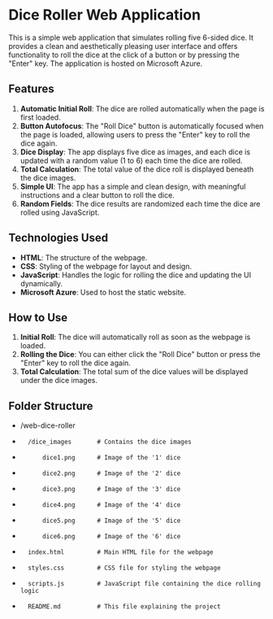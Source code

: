 # Dice Roller Web Application

This is a simple web application that simulates rolling five 6-sided dice. It provides a clean and aesthetically pleasing user interface and offers functionality to roll the dice at the click of a button or by pressing the "Enter" key. The application is hosted on Microsoft Azure.

## Features

1. **Automatic Initial Roll**: The dice are rolled automatically when the page is first loaded.
2. **Button Autofocus**: The "Roll Dice" button is automatically focused when the page is loaded, allowing users to press the "Enter" key to roll the dice again.
3. **Dice Display**: The app displays five dice as images, and each dice is updated with a random value (1 to 6) each time the dice are rolled.
4. **Total Calculation**: The total value of the dice roll is displayed beneath the dice images.
5. **Simple UI**: The app has a simple and clean design, with meaningful instructions and a clear button to roll the dice.
6. **Random Fields**: The dice results are randomized each time the dice are rolled using JavaScript.

## Technologies Used

- **HTML**: The structure of the webpage.
- **CSS**: Styling of the webpage for layout and design.
- **JavaScript**: Handles the logic for rolling the dice and updating the UI dynamically.
- **Microsoft Azure**: Used to host the static website.

## How to Use

1. **Initial Roll**: The dice will automatically roll as soon as the webpage is loaded.
2. **Rolling the Dice**: You can either click the "Roll Dice" button or press the "Enter" key to roll the dice again.
3. **Total Calculation**: The total sum of the dice values will be displayed under the dice images.

## Folder Structure

-   /web-dice-roller
-       /dice_images       # Contains the dice images
-           dice1.png      # Image of the '1' dice
-           dice2.png      # Image of the '2' dice
-           dice3.png      # Image of the '3' dice
-           dice4.png      # Image of the '4' dice
-           dice5.png      # Image of the '5' dice
-           dice6.png      # Image of the '6' dice
-       index.html         # Main HTML file for the webpage
-       styles.css         # CSS file for styling the webpage
-       scripts.js         # JavaScript file containing the dice rolling logic
-       README.md          # This file explaining the project
